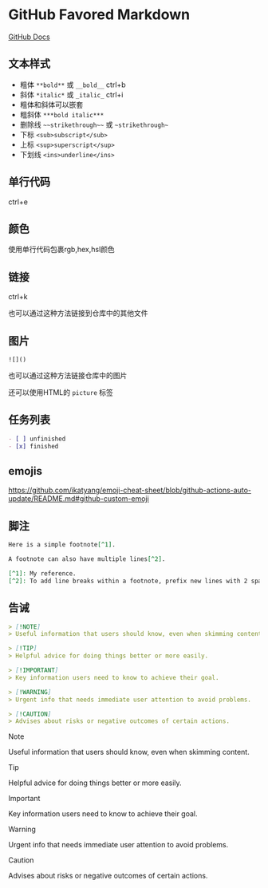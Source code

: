 # GitHub Favored Markdown

[GitHub Docs](https://docs.github.com/en/get-started/writing-on-github/getting-started-with-writing-and-formatting-on-github/basic-writing-and-formatting-syntax)

## 文本样式

- 粗体 `**bold**` 或 `__bold__` ctrl+b
- 斜体 `*italic*` 或 `_italic_` ctrl+i
- 粗体和斜体可以嵌套
- 粗斜体 `***bold italic***`
- 删除线 `~~strikethrough~~` 或 `~strikethrough~`
- 下标 `<sub>subscript</sub>`
- 上标 `<sup>superscript</sup>`
- 下划线 `<ins>underline</ins>`

## 单行代码

ctrl+e

## 颜色

使用单行代码包裹rgb,hex,hsl颜色

## 链接

ctrl+k

也可以通过这种方法链接到仓库中的其他文件

## 图片

`![]()`

也可以通过这种方法链接仓库中的图片

还可以使用HTML的 `picture` 标签

## 任务列表

``` md
- [ ] unfinished
- [x] finished
```

## emojis

https://github.com/ikatyang/emoji-cheat-sheet/blob/github-actions-auto-update/README.md#github-custom-emoji

## 脚注

``` md
Here is a simple footnote[^1].

A footnote can also have multiple lines[^2].

[^1]: My reference.
[^2]: To add line breaks within a footnote, prefix new lines with 2 spaces.  This is a second line.
```

## 告诫

``` md
> [!NOTE]
> Useful information that users should know, even when skimming content.

> [!TIP]
> Helpful advice for doing things better or more easily.

> [!IMPORTANT]
> Key information users need to know to achieve their goal.

> [!WARNING]
> Urgent info that needs immediate user attention to avoid problems.

> [!CAUTION]
> Advises about risks or negative outcomes of certain actions.
```

> [!NOTE]
> Useful information that users should know, even when skimming content.

> [!TIP]
> Helpful advice for doing things better or more easily.

> [!IMPORTANT]
> Key information users need to know to achieve their goal.

> [!WARNING]
> Urgent info that needs immediate user attention to avoid problems.

> [!CAUTION]
> Advises about risks or negative outcomes of certain actions.


















